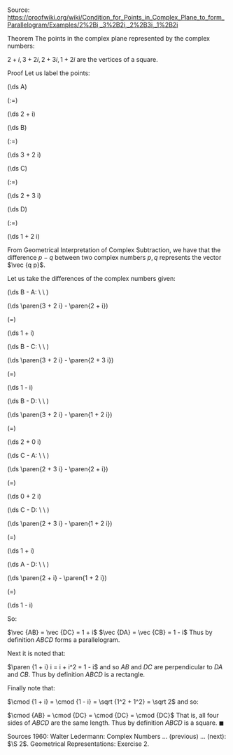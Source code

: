 # 

Source: https://proofwiki.org/wiki/Condition_for_Points_in_Complex_Plane_to_form_Parallelogram/Examples/2%2Bi,_3%2B2i,_2%2B3i,_1%2B2i

Theorem
The points in the complex plane represented by the complex numbers:

$2 + i, 3 + 2 i, 2 + 3 i, 1 + 2 i$
are the vertices of a square.


Proof
Let us label the points:














\(\ds A\)

\(:=\)







\(\ds 2 + i\)




















\(\ds B\)

\(:=\)







\(\ds 3 + 2 i\)




















\(\ds C\)

\(:=\)







\(\ds 2 + 3 i\)




















\(\ds D\)

\(:=\)







\(\ds 1 + 2 i\)










From Geometrical Interpretation of Complex Subtraction, we have that the difference $p - q$ between two complex numbers $p, q$ represents the vector $\vec {q p}$.

Let us take the differences of the complex numbers given:








\(\ds B - A: \ \ \)





\(\ds \paren{3 + 2 i} - \paren{2 + i}\)

\(=\)







\(\ds 1 + i\)














\(\ds B - C: \ \ \)





\(\ds \paren{3 + 2 i} - \paren{2 + 3 i}\)

\(=\)







\(\ds 1 - i\)














\(\ds B - D: \ \ \)





\(\ds \paren{3 + 2 i} - \paren{1 + 2 i}\)

\(=\)







\(\ds 2 + 0 i\)














\(\ds C - A: \ \ \)





\(\ds \paren{2 + 3 i} - \paren{2 + i}\)

\(=\)







\(\ds 0 + 2 i\)














\(\ds C - D: \ \ \)





\(\ds \paren{2 + 3 i} - \paren{1 + 2 i}\)

\(=\)







\(\ds 1 + i\)














\(\ds A - D: \ \ \)





\(\ds \paren{2 + i} - \paren{1 + 2 i}\)

\(=\)







\(\ds 1 - i\)









So:

$\vec {AB} = \vec {DC} = 1 + i$
$\vec {DA} = \vec {CB} = 1 - i$
Thus by definition $ABCD$ forms a parallelogram.

Next it is noted that:

$\paren {1 + i} i = i + i^2 = 1 - i$
and so $AB$ and $DC$ are perpendicular to $DA$ and $CB$.
Thus by definition $ABCD$ is a rectangle.

Finally note that:

$\cmod {1 + i} = \cmod {1 - i} = \sqrt {1^2 + 1^2} = \sqrt 2$
and so:

$\cmod {AB} = \cmod {DC} = \cmod {DC} = \cmod {DC}$
That is, all four sides of $ABCD$ are the same length.
Thus by definition $ABCD$ is a square.
$\blacksquare$


Sources
1960: Walter Ledermann: Complex Numbers ... (previous) ... (next): $\S 2$. Geometrical Representations: Exercise $2$.




